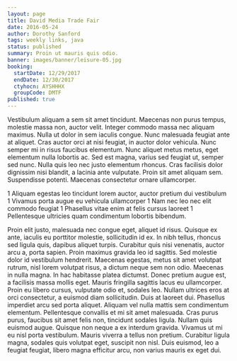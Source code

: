 ```yaml
---
layout: page
title: David Media Trade Fair
date: 2016-05-24
author: Dorothy Sanford
tags: weekly links, java
status: published
summary: Proin ut mauris quis odio.
banner: images/banner/leisure-05.jpg
booking:
  startDate: 12/29/2017
  endDate: 12/30/2017
  ctyhocn: AYSHHHX
  groupCode: DMTF
published: true
---
```

Vestibulum aliquam a sem sit amet tincidunt. Maecenas non purus tempus, molestie massa non, auctor velit. Integer commodo massa nec aliquam maximus. Nulla ut dolor in sem iaculis congue. Nunc malesuada feugiat ante at aliquet. Cras auctor orci at nisi feugiat, in auctor dolor vehicula. Nunc semper mi in risus faucibus elementum. Nunc aliquet metus metus, eget elementum nulla lobortis ac. Sed est magna, varius sed feugiat ut, semper sed nunc. Nulla quis leo nec justo elementum rhoncus. Cras facilisis dolor dignissim nisi blandit, a lacinia ante vulputate. Proin sit amet aliquam sem. Suspendisse potenti. Maecenas consectetur ornare ullamcorper.

1 Aliquam egestas leo tincidunt lorem auctor, auctor pretium dui vestibulum
1 Vivamus porta augue eu vehicula ullamcorper
1 Nam nec leo nec elit commodo feugiat
1 Phasellus vitae enim at felis cursus laoreet
1 Pellentesque ultricies quam condimentum lobortis bibendum.

Proin elit justo, malesuada nec congue eget, aliquet id risus. Quisque ex ante, iaculis eu porttitor molestie, sollicitudin id ex. In nibh tellus, rhoncus sed ligula quis, dapibus aliquet turpis. Curabitur quis nisi venenatis, auctor arcu a, porta sapien. Proin maximus gravida leo id sagittis. Sed molestie dolor id vestibulum hendrerit. Maecenas egestas, metus sit amet volutpat rutrum, nisl lorem volutpat risus, a dictum neque sem non odio. Maecenas in nulla magna. In hac habitasse platea dictumst. Donec pretium augue est, a facilisis massa mollis eget. Mauris fringilla sagittis lacus eu ullamcorper. Proin eu libero cursus, vulputate odio et, sodales leo. Nullam ultrices eros at orci consectetur, a euismod diam sollicitudin. Duis at laoreet dui. Phasellus imperdiet arcu sed porta aliquet.
Aliquam vel nulla mattis sem condimentum elementum. Pellentesque convallis et mi sit amet malesuada. Cras purus purus, faucibus sit amet felis non, tincidunt sodales ligula. Nullam quis euismod augue. Quisque non neque a ex interdum gravida. Vivamus ut mi eu nisl porta vestibulum. Mauris viverra a tellus non pretium. Curabitur ligula magna, sodales quis volutpat eget, suscipit non nisl. Duis euismod, leo a feugiat feugiat, libero magna efficitur arcu, non varius mauris ex eget dui.
